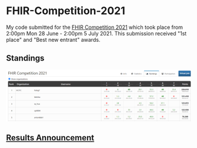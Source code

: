 # FHIR-Competition-2021
My code submitted for the [FHIR Competition 2021](https://mdhs.unimelb.edu.au/our-organisation/institutes-centres-departments/centre-for-digital-transformation-of-health/news-and-events/fhir-competition) which took place from 2:00pm Mon 28 June - 2:00pm 5 July 2021. This submission received "1st place" and "Best new entrant" awards.

## Standings
![standings](https://github.com/akhsi1/FHIR-Competition-2021/blob/main/fhir_results.png)

## [Results Announcement](https://twitter.com/DT4Health/status/1418353847009873926)



